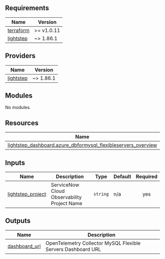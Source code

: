 ## Requirements

| Name | Version |
|------|---------|
| <a name="requirement_terraform"></a> [terraform](#requirement\_terraform) | >= v1.0.11 |
| <a name="requirement_lightstep"></a> [lightstep](#requirement\_lightstep) | ~> 1.86.1 |

## Providers

| Name | Version |
|------|---------|
| <a name="provider_lightstep"></a> [lightstep](#provider\_lightstep) | ~> 1.86.1 |

## Modules

No modules.

## Resources

| Name | Type |
|------|------|
| [lightstep_dashboard.azure_dbformysql_flexibleservers_overview](https://registry.terraform.io/providers/lightstep/lightstep/latest/docs/resources/dashboard) | resource |

## Inputs

| Name | Description | Type | Default | Required |
|------|-------------|------|---------|:--------:|
| <a name="input_lightstep_project"></a> [lightstep\_project](#input\_lightstep\_project) | ServiceNow Cloud Observability Project Name | `string` | n/a | yes |

## Outputs

| Name | Description |
|------|-------------|
| <a name="output_dashboard_url"></a> [dashboard\_url](#output\_dashboard\_url) | OpenTelemetry Collector MySQL Flexible Servers Dashboard URL |
